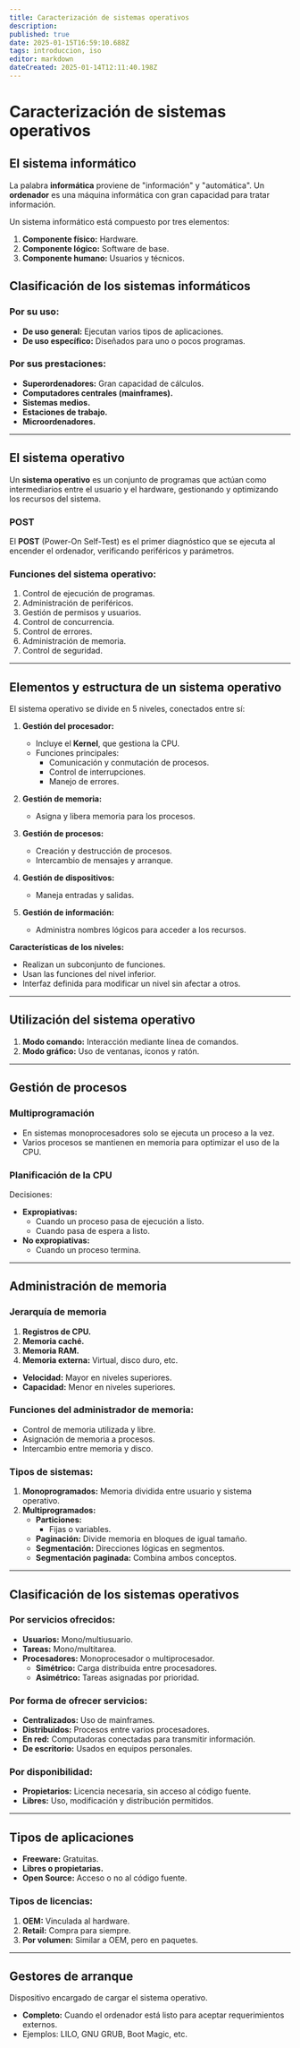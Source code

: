 ```yaml
---
title: Caracterización de sistemas operativos
description: 
published: true
date: 2025-01-15T16:59:10.688Z
tags: introduccion, iso
editor: markdown
dateCreated: 2025-01-14T12:11:40.198Z
---
```


# Caracterización de sistemas operativos

## El sistema informático
La palabra **informática** proviene de "información" y "automática". Un **ordenador** es una máquina informática con gran capacidad para tratar información.

Un sistema informático está compuesto por tres elementos:
1. **Componente físico:** Hardware.
2. **Componente lógico:** Software de base.
3. **Componente humano:** Usuarios y técnicos.

## Clasificación de los sistemas informáticos
### Por su uso:
- **De uso general:** Ejecutan varios tipos de aplicaciones.
- **De uso específico:** Diseñados para uno o pocos programas.

### Por sus prestaciones:
- **Superordenadores:** Gran capacidad de cálculos.
- **Computadores centrales (mainframes).**
- **Sistemas medios.**
- **Estaciones de trabajo.**
- **Microordenadores.**

---

## El sistema operativo
Un **sistema operativo** es un conjunto de programas que actúan como intermediarios entre el usuario y el hardware, gestionando y optimizando los recursos del sistema.

### POST
El **POST** (Power-On Self-Test) es el primer diagnóstico que se ejecuta al encender el ordenador, verificando periféricos y parámetros.

### Funciones del sistema operativo:
1. Control de ejecución de programas.
2. Administración de periféricos.
3. Gestión de permisos y usuarios.
4. Control de concurrencia.
5. Control de errores.
6. Administración de memoria.
7. Control de seguridad.

---

## Elementos y estructura de un sistema operativo
El sistema operativo se divide en 5 niveles, conectados entre sí:

1. **Gestión del procesador:**
   - Incluye el **Kernel**, que gestiona la CPU.
   - Funciones principales:
     - Comunicación y conmutación de procesos.
     - Control de interrupciones.
     - Manejo de errores.

2. **Gestión de memoria:**
   - Asigna y libera memoria para los procesos.

3. **Gestión de procesos:**
   - Creación y destrucción de procesos.
   - Intercambio de mensajes y arranque.

4. **Gestión de dispositivos:**
   - Maneja entradas y salidas.

5. **Gestión de información:**
   - Administra nombres lógicos para acceder a los recursos.

**Características de los niveles:**
- Realizan un subconjunto de funciones.
- Usan las funciones del nivel inferior.
- Interfaz definida para modificar un nivel sin afectar a otros.

---

## Utilización del sistema operativo
1. **Modo comando:** Interacción mediante línea de comandos.
2. **Modo gráfico:** Uso de ventanas, íconos y ratón.

---

## Gestión de procesos
### Multiprogramación
- En sistemas monoprocesadores solo se ejecuta un proceso a la vez.
- Varios procesos se mantienen en memoria para optimizar el uso de la CPU.

### Planificación de la CPU
Decisiones:
- **Expropiativas:**
  - Cuando un proceso pasa de ejecución a listo.
  - Cuando pasa de espera a listo.
- **No expropiativas:**
  - Cuando un proceso termina.

---

## Administración de memoria
### Jerarquía de memoria
1. **Registros de CPU.**
2. **Memoria caché.**
3. **Memoria RAM.**
4. **Memoria externa:** Virtual, disco duro, etc.

- **Velocidad:** Mayor en niveles superiores.
- **Capacidad:** Menor en niveles superiores.

### Funciones del administrador de memoria:
- Control de memoria utilizada y libre.
- Asignación de memoria a procesos.
- Intercambio entre memoria y disco.

### Tipos de sistemas:
1. **Monoprogramados:** Memoria dividida entre usuario y sistema operativo.
2. **Multiprogramados:**
   - **Particiones:**
     - Fijas o variables.
   - **Paginación:** Divide memoria en bloques de igual tamaño.
   - **Segmentación:** Direcciones lógicas en segmentos.
   - **Segmentación paginada:** Combina ambos conceptos.

---

## Clasificación de los sistemas operativos
### Por servicios ofrecidos:
- **Usuarios:** Mono/multiusuario.
- **Tareas:** Mono/multitarea.
- **Procesadores:** Monoprocesador o multiprocesador.
  - **Simétrico:** Carga distribuida entre procesadores.
  - **Asimétrico:** Tareas asignadas por prioridad.

### Por forma de ofrecer servicios:
- **Centralizados:** Uso de mainframes.
- **Distribuidos:** Procesos entre varios procesadores.
- **En red:** Computadoras conectadas para transmitir información.
- **De escritorio:** Usados en equipos personales.

### Por disponibilidad:
- **Propietarios:** Licencia necesaria, sin acceso al código fuente.
- **Libres:** Uso, modificación y distribución permitidos.

---

## Tipos de aplicaciones
- **Freeware:** Gratuitas.
- **Libres o propietarias.**
- **Open Source:** Acceso o no al código fuente.

### Tipos de licencias:
1. **OEM:** Vinculada al hardware.
2. **Retail:** Compra para siempre.
3. **Por volumen:** Similar a OEM, pero en paquetes.

---

## Gestores de arranque
Dispositivo encargado de cargar el sistema operativo.
- **Completo:** Cuando el ordenador está listo para aceptar requerimientos externos.
- Ejemplos: LILO, GNU GRUB, Boot Magic, etc.


